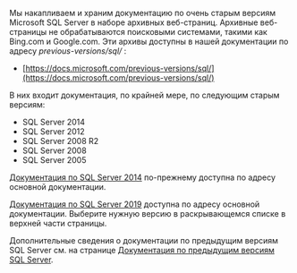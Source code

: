 
Мы накапливаем и храним документацию по очень старым версиям Microsoft SQL Server в наборе архивных веб-страниц. Архивные веб-страницы не обрабатываются поисковыми системами, такими как Bing.com и Google.com. Эти архивы доступны в нашей документации по адресу _previous-versions/sql/_ :

- [https://docs.microsoft.com/previous-versions/sql/](https://docs.microsoft.com/previous-versions/sql/)

В них входит документация, по крайней мере, по следующим старым версиям:

- SQL Server 2014
- SQL Server 2012
- SQL Server 2008 R2
- SQL Server 2008
- SQL Server 2005

[Документация по SQL Server 2014](/previous-versions/sql/2014/index?view=sql-server-2014) по-прежнему доступна по адресу основной документации.

[Документация по SQL Server 2019](https://docs.microsoft.com/sql/sql-server?view=sql-server-ver15) доступна по адресу основной документации. Выберите нужную версию в раскрывающемся списке в верхней части страницы.

Дополнительные сведения о документации по предыдущим версиям SQL Server см. на странице [Документация по предыдущим версиям SQL Server](/previous-versions/sql/).

<!-- GM:
On links to file 'previous-versions-sql-server.md', append 
    '?view=sql-server-previousversions' 
only when customer explicitly does so. 
If our markdown ever needs to append a ?view= for the article, best is probably 
    '?view=sql-server-2016' . 
-->

